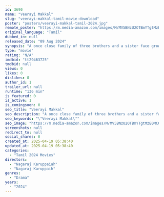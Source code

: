 ```yaml
---
id: 3690
name: "Veerayi Makkal"
slug: "veerayi-makkal-tamil-movie-download"
poster: "posters/veerayi-makkal-tamil-2024.jpg"
remote_poster: "https://m.media-amazon.com/images/M/MV5BNzU2OTBmYTgtMzE0MC00ZmZjLWE2YzUtYTE2N2VlMzYwMTc4XkEyXkFqcGdeQXVyMTU0ODI1NTA2._V1_SX300.jpg"
original_language: "Tamil"
dubbed_in: null
released_date: "09 Aug 2024"
synopsis: "A once close family of three brothers and a sister face growing divides and tensions but ultimately reunites through forgiveness after a tragedy strikes, reaffirming the strength of familial bonds."
type: "movie"
rating: "N/A"
imdbid: "tt29463725"
tmdbid: null
views: 0
likes: 0
dislikes: 0
author_id: 1
trailer_url: null
runtime: "136 min"
is_featured: 0
is_active: 1
is_comingsoon: 0
seo_title: "Veerayi Makkal"
seo_description: "A once close family of three brothers and a sister face growing divides and tensions but ultimately reunites through forgiveness after a tragedy strikes, reaffirming the strength of familial bonds."
seo_keywords: "\"Veerayi Makkal\""
seo_image: "https://m.media-amazon.com/images/M/MV5BNzU2OTBmYTgtMzE0MC00ZmZjLWE2YzUtYTE2N2VlMzYwMTc4XkEyXkFqcGdeQXVyMTU0ODI1NTA2._V1_SX300.jpg"
screenshots: null
redirect_to: null
social_shares: 0
created_at: 2025-04-19 05:38:40
updated_at: 2025-04-19 05:38:40
categories:
  - "Tamil 2024 Movies"
directors:
  - "Nagaraj Karuppaiah"
  - "Nagaraj Karuppaih"
genres:
  - "Drama"
years:
  - "2024"
---
```


